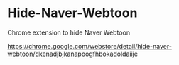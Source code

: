 # Hide-Naver-Webtoon
Chrome extension to hide Naver Webtoon

https://chrome.google.com/webstore/detail/hide-naver-webtoon/dkenadjbjkanapoogfhbokadoldaiije
